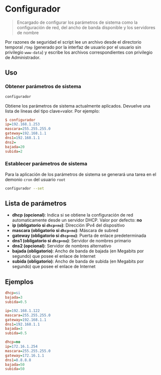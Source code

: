 Configurador
==================================
> Encargado de configurar los parámetros de sistema como la configuración de red, del ancho de banda disponible y los servidores de nombre

Por razones de seguridad el script lee un archivo desde el directorio temporal `/tmp` (generado por la interfaz de usuario por el usuario sin privilegio `www-data`) y escribe los archivos correspondientes con privilegio de Administrador.

Uso
----------------------------------
### Obtener parámetros de sistema
```bash
configurador
```

Obtiene los parámetros de sistema actualmente aplicados. Devuelve una lista de lineas del tipo clave=valor. Por ejemplo:

```ini
$ configurador
ip=192.168.1.253
mascara=255.255.255.0
gateway=192.168.1.1
dns1=192.168.1.1
dns2=
bajada=20
subida=2
```

### Establecer parámetros de sistema
Para la aplicación de los parámetros de sistema se generará una tarea en el demonio `cron` del usuario `root`

```bash
configurador --set
```

Lista de parámetros
------------------------------------------------
* **dhcp (opcional)**: Indica si se obtiene la configuración de red automaticamente desde un servidor DHCP. Valor por defecto: __no__
* **ip (obligatorio si `dhcp=no`)**:  Dirección IPv4 del dispositivo
* **mascara (obligatorio si `dhcp=no`)**: Máscara de subred
* **gateway (obligatorio si `dhcp=no`)**: Puerta de enlace predeterminada
* **dns1 (obligatorio si `dhcp=no`)**: Servidor de nombres primario
* **dns2 (opcional)**: Servidor de nombres alternativo
* **bajada (obligatorio)**: Ancho de banda de bajada (en Megabits por segundo) que posee el enlace de Internet
* **subida (obligatorio)**: Ancho de banda de subida (en Megabits por segundo) que posee el enlace de Internet

Ejemplos
------------------------------------------------
```ini
dhcp=si
bajada=3
subida=0.5
```
```ini
ip=192.168.1.122
mascara=255.255.255.0
gateway=192.168.1.1
dns1=192.168.1.1
bajada=3
subida=0.5
```
```ini
dhcp=no
ip=172.16.1.254
mascara=255.255.255.0
gateway=172.16.1.1
dns1=8.8.8.8
bajada=50
subida=50
```
